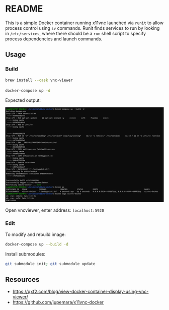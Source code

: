 # README

This is a simple Docker container running x11vnc launched via `runit` to allow
process control using `sv` commands. Runit finds services to run by looking
in `/etc/services`, where there should be a `run` shell script to specify
process dependencies and launch commands.

## Usage

### Build


```bash
brew install --cask vnc-viewer

docker-compose up -d
```

Expected output:

![x11vnc-docker.png](x11vnc-docker.png)

Open vncviewer, enter address: `localhost:5920`


### Edit

To modify and rebuild image:

```bash
docker-compose up --build -d
```

Install submodules:

```bash
git submodule init; git submodule update
```

## Resources

- https://qxf2.com/blog/view-docker-container-display-using-vnc-viewer/
- https://github.com/jupemara/x11vnc-docker
